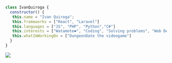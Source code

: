```javascript
class IvanQuiroga {
  constructor() {
   this.name = "Ivan Quiroga";
   this.frameworks = ["React", "Laravel"]
   this.languages = ["JS", "PHP", "Python","C#"]
   this.interests = ["Watamote❤️", "Coding", "Solving problems", "Web Development","CyberSecurity", "Game Development"]
   this.whatImWorkingOn = ["DungeonDate the videogame"]
  }
}

```

<img src="https://media1.tenor.com/m/MPnfJyNHwj0AAAAd/tomoko-watamote.gif">

